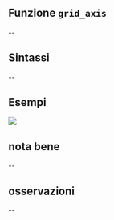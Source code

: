 ## Funzione `grid_axis`

--

## Sintassi

--

## Esempi

<img src="/img/variabili/grid_axis/grid_axis1.png">

## nota bene

--

## osservazioni

--